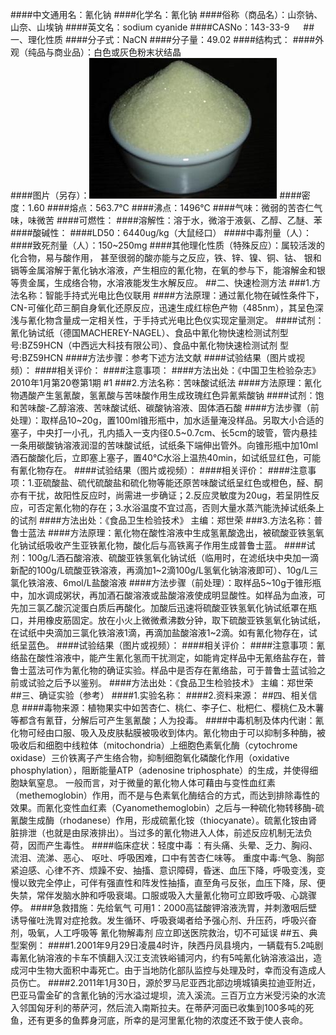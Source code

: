 ####中文通用名：氰化钠
####化学名：氰化钠
####俗称（商品名）：山奈钠、山奈、山埃钠
####英文名：sodium cyanide
####CASNo：143-33-9 　
##一、理化性质
####分子式：NaCN
####分子量：49.02
####结构式：
####外观（纯品与商业品）：白色或灰色粉末状结晶	
####图片（另存）：![外观](./assets/duwu/氰化钠/@1外观.jpg)
####密度：1.60 
####熔点：563.7℃
####沸点：1496℃
####气味：微弱的苦杏仁气味，味微苦
####可燃性：
####溶解性：溶于水，微溶于液氨、乙醇、乙醚、苯
####酸碱性：
####LD50：6440ug/kg（大鼠经口）
####中毒剂量（人）：
####致死剂量（人）：150~250mg
####其他理化性质（特殊反应）：属较活泼的化合物，易与酸作用， 甚至很弱的酸亦能与之反应，铁、锌、镍、铜、钴、 银和镉等金属溶解于氰化钠水溶液，产生相应的氰化物，在氧的参与下，能溶解金和银等贵金属，生成络合物，水溶液能发生水解反应。
##二、快速检测方法
###1.方法名称：智能手持式光电比色仪联用
####方法原理：通过氰化物在碱性条件下，CN-可催化茚三酮自身氧化还原反应，迅速生成红棕色产物（485nm），其呈色深浅与氰化物含量成一定相关性，于手持式光电比色仪实现定量测定。
####试剂：氰化钠试纸（德国MACHEREY-NAGEL）、食品中氰化物快速检测试剂型号:BZ59HCN（中西远大科技有限公司）、食品中氰化物快速检测试剂 型号:BZ59HCN 
####方法步骤：参考下述方法文献
####试验结果（图片或视频）：
####相关评价：
####注意事项：
####方法出处：《中国卫生检验杂志》2010年1月第20卷第1期 #1
###2.方法名称：苦味酸试纸法
####方法原理：氰化物遇酸产生氢氰酸，氢氰酸与苦味酸作用生成玫瑰红色异氰紫酸钠
####试剂：饱和苦味酸-乙醇溶液、苦味酸试纸、碳酸钠溶液、固体酒石酸
####方法步骤（前处理）：取样品10~20g，置100ml锥形瓶中，加水适量淹没样品。另取大小合适的塞子，中央打一小孔，孔内插入一支内径0.5~0.7cm、长5cm的玻管，管内悬挂一条用碳酸钠溶液润湿的苦味酸试纸，试纸条下端伸出管外。向锥形瓶中加10ml酒石酸酸化后，立即塞上塞子，置40℃水浴上温热40min，如试纸显红色，可能有氰化物存在。
####试验结果（图片或视频）：
####相关评价：
####注意事项：1.亚硫酸盐、硫代硫酸盐和硫化物等能还原苦味酸试纸呈红色或橙色，醛、酮亦有干扰，故阳性反应时，尚需进一步确证；2.反应灵敏度为20ug，若呈阴性反应，可否定氰化物的存在；3.水浴温度不宜过高，否则大量水蒸汽能洗掉试纸条上的试剂
####方法出处：《食品卫生检验技术》 主编：郑世荣
###3.方法名称：普鲁士蓝法
####方法原理：氰化物在酸性溶液中生成氢氰酸逸出，被硫酸亚铁氢氧化钠试纸吸收产生亚铁氰化物，酸化后与高铁离子作用生成普鲁士蓝。
####试剂：100g/L酒石酸溶液、硫酸亚铁氢氧化钠试纸（临用时，在滤纸块中央加一滴新配的100g/L硫酸亚铁溶液，再滴加1~2滴100g/L氢氧化钠溶液即可）、10g/L三氯化铁溶液、6mol/L盐酸溶液
####方法步骤（前处理）：取样品5~10g于锥形瓶中，加水调成粥状，再加酒石酸溶液或盐酸溶液使成明显酸性。如样品为血液，可先加三氯乙酸沉淀蛋白质后再酸化。加酸后迅速将硫酸亚铁氢氧化钠试纸罩在瓶口，并用橡皮筋固定。放在小火上微微煮沸数分钟，取下硫酸亚铁氢氧化钠试纸，在试纸中央滴加三氯化铁溶液1滴，再滴加盐酸溶液1~2滴。如有氰化物存在，试纸呈蓝色。
####试验结果（图片或视频）：
####相关评价：
####注意事项：氰络盐在酸性溶液中，能产生氰化氢而干扰测定，如能肯定样品中无氰络盐存在，普鲁士蓝法可作为氰化物的确证实验。样品中是否存在氰络盐，可于普鲁士蓝试验之前或试验之后予以鉴别。
####方法出处：《食品卫生检验技术》 主编：郑世荣
##三、确证实验（参考）
####1.实验名称：
####2.资料来源：
##四、相关信息
####毒物来源：植物果实中如苦杏仁、桃仁、李子仁、枇杷仁、樱桃仁及木薯等都含有氰苷，分解后可产生氢氰酸；人为投毒。
####中毒机制及体内代谢：氰化物可经由口服、吸入及皮肤黏膜被吸收到体内。氰化物由于可以抑制多种酶，被吸收后和细胞中线粒体（mitochondria）上细胞色素氧化酶（cytochrome oxidase）三价铁离子产生络合物，抑制细胞氧化磷酸化作用（oxidative phosphylation），阻断能量ATP（adenosine triphosphate）的生成，并使得细胞缺氧窒息。 一般而言，对于微量的氰化物人体可藉由与变性血红素（methemoglobin）作用，而不是与色素氧化酶结合的方式，而达到排除毒性的效果。而氰化变性血红素（Cyanomethemoglobin）之后与一种硫化物转移酶-硫氰酸生成酶（rhodanese）作用，形成硫氰化铵（thiocyanate）。硫氰化铵由肾脏排泄（也就是由尿液排出）。当过多的氰化物进入人体，前述反应机制无法负荷，因而产生毒性。
####临床症状：轻度中毒 ：有头痛、头晕、乏力、胸闷、流泪、流涕、恶心、 呕吐、呼吸困难，口中有苦杏仁味等。  重度中毒:气急、胸部紧迫感、心律不齐、烦躁不安、抽搐、意识障碍，昏迷、血压下降，呼吸变浅，变慢以致完全停止，可伴有强直性和阵发性抽搐，直至角弓反张，血压下降，尿、便失禁，常伴发脑水肿和呼吸衰竭。口服或吸入大量氰化物可立即致呼吸、心跳骤停。
####急救措施：先给氧气 可用1：2000高锰酸钾溶液洗胃，并刺激咽后壁诱导催吐洗胃对症抢救。发生循环、呼吸衰竭者给予强心剂、升压药，呼吸兴奋剂，吸氧，人工呼吸等 氰化物解毒剂 应立即送医院救治，切不可延误
##五、典型案例：
####1.2001年9月29日凌晨4时许，陕西丹凤县境内，一辆载有5.2吨剧毒氰化钠溶液的卡车不慎翻入汉江支流铁峪铺河内，约有5吨氰化钠溶液溢出，造成河中生物大面积中毒死亡。由于当地防化部队监控与处理及时，幸而没有造成人员伤亡。 
####2.2011年1月30日，源於罗马尼亚西北部边境城镇奥拉迪亚附近，巴亚马雷金矿的含氰化钠的污水溢过堤坝，流入溪流。三百万立方米受污染的水流入邻国匈牙利的蒂萨河，然后流入南斯拉夫。在蒂萨河面已收集到100多吨的死鱼，还有更多的鱼葬身河底，所幸的是河里氰化物的浓度还不致于使人丧命。


